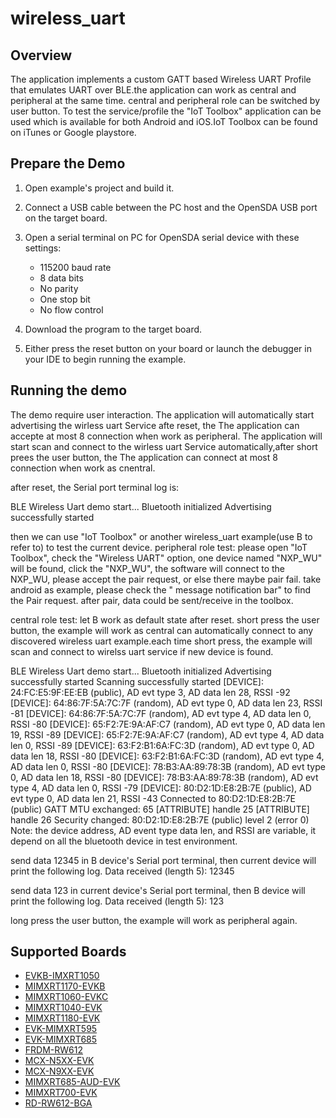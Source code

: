 # wireless_uart

## Overview
The application implements a custom GATT based Wireless UART Profile that emulates UART over BLE.the application can work as central and peripheral at the same time. central and peripheral role can be switched by user button.
To test the service/profile the "IoT Toolbox" application can be used which is available for both Android and iOS.IoT Toolbox can be found on iTunes or Google playstore.

## Prepare the Demo

1.  Open example's project and build it.

2.  Connect a USB cable between the PC host and the OpenSDA USB port on the target board.

3.  Open a serial terminal on PC for OpenSDA serial device with these settings:
    - 115200 baud rate
    - 8 data bits
    - No parity
    - One stop bit
    - No flow control

4.  Download the program to the target board.

5.  Either press the reset button on your board or launch the debugger in your IDE to begin running the example.

## Running the demo
The demo require user interaction. The application will automatically start advertising the wirless uart Service afte reset, the The application can accepte at most 8 connection when work as peripheral.
The application will start scan and connect to the wirless uart Service automatically,after short prees the user button, the The application can connect at most 8 connection when work as cnentral.

after reset, the Serial port terminal log is:

BLE Wireless Uart demo start...
Bluetooth initialized
Advertising successfully started

then we can use "IoT Toolbox" or another wireless_uart example(use B to refer to) to test the current device. 
peripheral role test:
please open "IoT Toolbox", check the "Wireless UART" option, one device named "NXP_WU" will be found, click the "NXP_WU", the software will connect to the NXP_WU, please accept the pair request, or else there maybe pair fail. take android as example, please check the " message notification bar" to find the Pair request. 
after pair, data could be sent/receive in the toolbox.

central role test:
let B work as default state after reset. 
short press the user button, the example will work as central can automatically connect to any discovered wireless uart example.each time short press, the example will scan and connect to wirelss uart service if new device is found.

BLE Wireless Uart demo start...
Bluetooth initialized
Advertising successfully started
Scanning successfully started
[DEVICE]: 24:FC:E5:9F:EE:EB (public), AD evt type 3, AD data len 28, RSSI -92
[DEVICE]: 64:86:7F:5A:7C:7F (random), AD evt type 0, AD data len 23, RSSI -81
[DEVICE]: 64:86:7F:5A:7C:7F (random), AD evt type 4, AD data len 0, RSSI -80
[DEVICE]: 65:F2:7E:9A:AF:C7 (random), AD evt type 0, AD data len 19, RSSI -89
[DEVICE]: 65:F2:7E:9A:AF:C7 (random), AD evt type 4, AD data len 0, RSSI -89
[DEVICE]: 63:F2:B1:6A:FC:3D (random), AD evt type 0, AD data len 18, RSSI -80
[DEVICE]: 63:F2:B1:6A:FC:3D (random), AD evt type 4, AD data len 0, RSSI -80
[DEVICE]: 78:B3:AA:89:78:3B (random), AD evt type 0, AD data len 18, RSSI -80
[DEVICE]: 78:B3:AA:89:78:3B (random), AD evt type 4, AD data len 0, RSSI -79
[DEVICE]: 80:D2:1D:E8:2B:7E (public), AD evt type 0, AD data len 21, RSSI -43
Connected to 80:D2:1D:E8:2B:7E (public)
GATT MTU exchanged: 65
[ATTRIBUTE] handle 25
[ATTRIBUTE] handle 26
Security changed: 80:D2:1D:E8:2B:7E (public) level 2 (error 0)
Note:
the device address, AD event type data len, and RSSI are variable, it depend on all the bluetooth device in test environment.


send data 12345 in B device's Serial port terminal, then current device will print the following log. 
Data received (length 5): 12345  

send data 123 in current device's Serial port terminal, then B device will print the following log. 
Data received (length 5): 123

long press the user button, the example will work as peripheral again.

## Supported Boards
- [EVKB-IMXRT1050](../../_boards/evkbimxrt1050/edgefast_bluetooth_examples/wireless_uart/example_board_readme.md)
- [MIMXRT1170-EVKB](../../_boards/evkbmimxrt1170/edgefast_bluetooth_examples/wireless_uart/example_board_readme.md)
- [MIMXRT1060-EVKC](../../_boards/evkcmimxrt1060/edgefast_bluetooth_examples/wireless_uart/example_board_readme.md)
- [MIMXRT1040-EVK](../../_boards/evkmimxrt1040/edgefast_bluetooth_examples/wireless_uart/example_board_readme.md)
- [MIMXRT1180-EVK](../../_boards/evkmimxrt1180/edgefast_bluetooth_examples/wireless_uart/example_board_readme.md)
- [EVK-MIMXRT595](../../_boards/evkmimxrt595/edgefast_bluetooth_examples/wireless_uart/example_board_readme.md)
- [EVK-MIMXRT685](../../_boards/evkmimxrt685/edgefast_bluetooth_examples/wireless_uart/example_board_readme.md)
- [FRDM-RW612](../../_boards/frdmrw612/edgefast_bluetooth_examples/wireless_uart/example_board_readme.md)
- [MCX-N5XX-EVK](../../_boards/mcxn5xxevk/edgefast_bluetooth_examples/wireless_uart/example_board_readme.md)
- [MCX-N9XX-EVK](../../_boards/mcxn9xxevk/edgefast_bluetooth_examples/wireless_uart/example_board_readme.md)
- [MIMXRT685-AUD-EVK](../../_boards/mimxrt685audevk/edgefast_bluetooth_examples/wireless_uart/example_board_readme.md)
- [MIMXRT700-EVK](../../_boards/mimxrt700evk/edgefast_bluetooth_examples/wireless_uart/example_board_readme.md)
- [RD-RW612-BGA](../../_boards/rdrw612bga/edgefast_bluetooth_examples/wireless_uart/example_board_readme.md)
